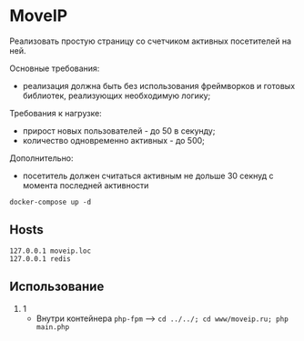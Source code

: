 # MoveIP

Реализовать простую страницу со счетчиком активных посетителей на ней.

Основные требования:
- реализация должна быть без использования фреймворков и готовых библиотек, реализующих необходимую логику;

Требования к нагрузке:
- прирост новых пользователей - до 50 в секунду;
- количество одновременно активных - до 500;

Дополнительно:
- посетитель должен считаться активным не дольше 30 секнуд с момента последней активности


`docker-compose up -d`

## Hosts

```
127.0.0.1 moveip.loc
127.0.0.1 redis
```

**Использование**
---


1. 1
    * Внутри контейнера `php-fpm` --> `cd ../../; cd www/moveip.ru; php main.php`